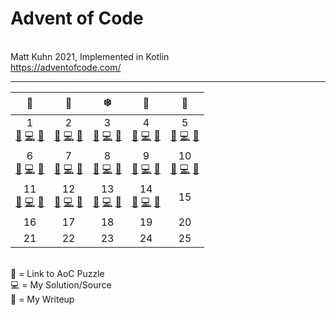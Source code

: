 # Advent of Code
<br>Matt Kuhn 2021, Implemented in Kotlin
<br>https://adventofcode.com/
******

|                                                  🎁                                                  |                                                  🦌                                                  |                                                  ❄️                                                  |                                                  🌟                                                  |                                                  🎅                                                  |
|:----------------------------------------------------------------------------------------------------:|:----------------------------------------------------------------------------------------------------:|:----------------------------------------------------------------------------------------------------:|:----------------------------------------------------------------------------------------------------:|:----------------------------------------------------------------------------------------------------:|
|   1<br>[🎄](https://adventofcode.com/2021/day/1) [💻](/src/main/kotlin/Day1.kt) [📝](/doc/day1.md)   |   2<br>[🎄](https://adventofcode.com/2021/day/2) [💻](/src/main/kotlin/Day2.kt) [📝](/doc/day2.md)   |   3<br>[🎄](https://adventofcode.com/2021/day/3) [💻](/src/main/kotlin/Day3.kt) [📝](/doc/day3.md)   |   4<br>[🎄](https://adventofcode.com/2021/day/4) [💻](/src/main/kotlin/Day4.kt) [📝](/doc/day4.md)   |   5<br>[🎄](https://adventofcode.com/2021/day/5) [💻](/src/main/kotlin/Day5.kt) [📝](/doc/day5.md)   |
|   6<br>[🎄](https://adventofcode.com/2021/day/6) [💻](/src/main/kotlin/Day6.kt) [📝](/doc/day6.md)   |   7<br>[🎄](https://adventofcode.com/2021/day/7) [💻](/src/main/kotlin/Day7.kt) [📝](/doc/day7.md)   |   8<br>[🎄](https://adventofcode.com/2021/day/8) [💻](/src/main/kotlin/Day8.kt) [📝](/doc/day8.md)   |   9<br>[🎄](https://adventofcode.com/2021/day/9) [💻](/src/main/kotlin/Day9.kt) [📝](/doc/day9.md)   | 10<br>[🎄](https://adventofcode.com/2021/day/10) [💻](/src/main/kotlin/Day10.kt) [📝](/doc/day10.md) |
| 11<br>[🎄](https://adventofcode.com/2021/day/11) [💻](/src/main/kotlin/Day11.kt) [📝](/doc/day11.md) | 12<br>[🎄](https://adventofcode.com/2021/day/12) [💻](/src/main/kotlin/Day12.kt) [📝](/doc/day12.md) | 13<br>[🎄](https://adventofcode.com/2021/day/13) [💻](/src/main/kotlin/Day13.kt) [📝](/doc/day13.md) | 14<br>[🎄](https://adventofcode.com/2021/day/14) [💻](/src/main/kotlin/Day14.kt) [📝](/doc/day14.md) |                                                  15                                                  |
|                                                  16                                                  |                                                  17                                                  |                                                  18                                                  |                                                  19                                                  |                                                  20                                                  |
|                                                  21                                                  |                                                  22                                                  |                                                  23                                                  |                                                  24                                                  |                                                  25                                                  |

<br>
🎄 = Link to AoC Puzzle
<br>💻 = My Solution/Source
<br>📝 = My Writeup
